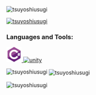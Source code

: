 <p align="left"> <img src="https://komarev.com/ghpvc/?username=tsuyoshiusugi&label=Profile%20views&color=0e75b6&style=flat" alt="tsuyoshiusugi" /> </p>

<p align="left"> <a href="https://github.com/ryo-ma/github-profile-trophy"><img src="https://github-profile-trophy.vercel.app/?username=tsuyoshiusugi" alt="tsuyoshiusugi" /></a> </p>
<p align="left">
</p>

<h3 align="left">Languages and Tools:</h3>
<p align="left"> <a href="https://www.w3schools.com/cs/" target="_blank" rel="noreferrer"> <img src="https://raw.githubusercontent.com/devicons/devicon/master/icons/csharp/csharp-original.svg" alt="csharp" width="40" height="40"/> </a> <a href="https://unity.com/" target="_blank" rel="noreferrer"> <img src="https://www.vectorlogo.zone/logos/unity3d/unity3d-icon.svg" alt="unity" width="40" height="40"/> </a> </p>

<p><img align="left" src="https://github-readme-stats.vercel.app/api/top-langs?username=tsuyoshiusugi&show_icons=true&locale=en&layout=compact" alt="tsuyoshiusugi" /></p>

<p>&nbsp;<img align="center" src="https://github-readme-stats.vercel.app/api?username=tsuyoshiusugi&show_icons=true&locale=en" alt="tsuyoshiusugi" /></p>
<p><img align="center" src="https://github-readme-streak-stats.herokuapp.com/?user=tsuyoshiusugi&" alt="tsuyoshiusugi" /></p>
